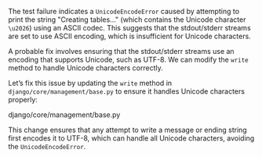 The test failure indicates a `UnicodeEncodeError` caused by attempting to print the string "Creating tables…" (which contains the Unicode character `\u2026`) using an ASCII codec. This suggests that the stdout/stderr streams are set to use ASCII encoding, which is insufficient for Unicode characters.

A probable fix involves ensuring that the stdout/stderr streams use an encoding that supports Unicode, such as UTF-8. We can modify the `write` method to handle Unicode characters correctly.

Let’s fix this issue by updating the `write` method in `django/core/management/base.py` to ensure it handles Unicode characters properly:

<change>
<file change-number-for-this-file="1">django/core/management/base.py</file>
<original line-count="5" no-ellipsis="true"><![CDATA[
    def write(self, msg, style_func=None, ending=None):
        msg = msg if style_func is None else style_func(msg)
        self._out.write(msg)
        self._out.write(ending or self.default_ending)
]]></original>
<modified no-ellipsis="true"><![CDATA[
    def write(self, msg, style_func=None, ending=None):
        msg = msg if style_func is None else style_func(msg)
        self._out.write(msg.encode('utf-8', errors='replace').decode('utf-8'))
        self._out.write((ending or self.default_ending).encode('utf-8', errors='replace').decode('utf-8'))
]]></modified>
</change>

This change ensures that any attempt to write a message or ending string first encodes it to UTF-8, which can handle all Unicode characters, avoiding the `UnicodeEncodeError`.